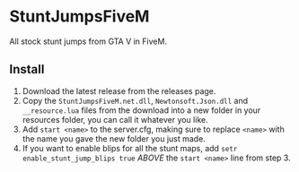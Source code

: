 # StuntJumpsFiveM
All stock stunt jumps from GTA V in FiveM.


## Install
1. Download the latest release from the releases page.
2. Copy the `StuntJumpsFiveM.net.dll`, `Newtonsoft.Json.dll` and `__resource.lua` files from the download into a new folder in your resources folder, you can call it whatever you like.
3. Add `start <name>` to the server.cfg, making sure to replace `<name>` with the name you gave the new folder you just made.
4. If you want to enable blips for all the stunt maps, add `setr enable_stunt_jump_blips true` _ABOVE_ the `start <name>` line from step 3.
